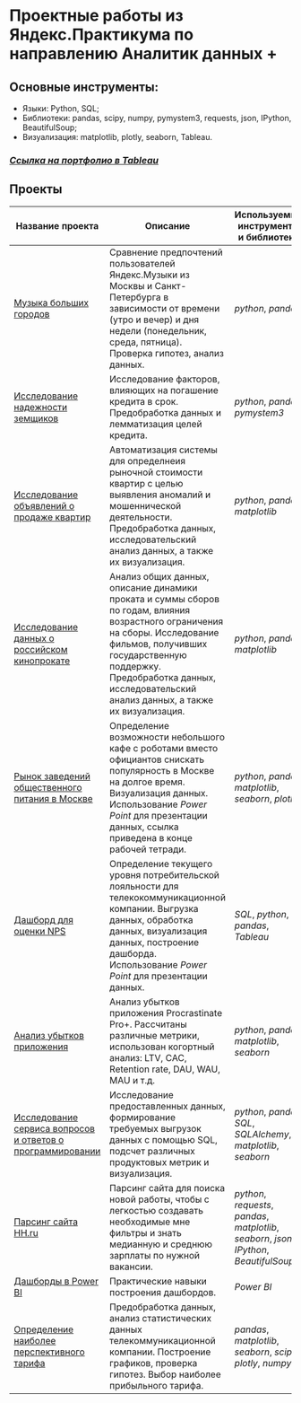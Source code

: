 # Проектные работы из Яндекс.Практикума по направлению Аналитик данных +
## Основные инструменты:
- Языки: Python, SQL;
- Библиотеки: pandas, scipy, numpy, pymystem3, requests, json, IPython, BeautifulSoup;
- Визуализация: matplotlib, plotly, seaborn, Tableau.
### *[Ссылка на портфолио в Tableau](https://public.tableau.com/app/profile/.65851822)*
## Проекты
| Название проекта              | Описание                                         | Используемые инструменты и библиотеки  |
|-------------------------------|--------------------------------------------------|--------------------------|
|[Музыка больших городов](https://github.com/kseleznyova/yandex_practicum_analyst/blob/main/1.%20big_cities_music/%D0%9C%D1%83%D0%B7%D1%8B%D0%BA%D0%B0%20%D0%B1%D0%BE%D0%BB%D1%8C%D1%88%D0%B8%D1%85%20%D0%B3%D0%BE%D1%80%D0%BE%D0%B4%D0%BE%D0%B2.ipynb)         | Сравнение предпочтений пользователей Яндекс.Музыки из Москвы и Санкт-Петербурга в зависимости от времени (утро и вечер) и дня недели (понедельник, среда, пятница). Проверка гипотез, анализ данных.| *python*, *pandas*|
|[Исследование надежности земщиков](https://github.com/kseleznyova/yandex_practicum_analyst/blob/main/2.%20%20reliability_of_borrowers/%D0%98%D1%81%D1%81%D0%BB%D0%B5%D0%B4%D0%BE%D0%B2%D0%B0%D0%BD%D0%B8%D0%B5%20%D0%BD%D0%B0%D0%B4%D1%91%D0%B6%D0%BD%D0%BE%D1%81%D1%82%D0%B8%20%D0%B7%D0%B0%D1%91%D0%BC%D1%89%D0%B8%D0%BA%D0%BE%D0%B2.ipynb)|Исследование факторов, влияющих на погашение кредита в срок. Предобработка данных и лемматизация целей кредита.|*python*, *pandas*, *pymystem3*|
|[Исследование объявлений о продаже квартир](https://github.com/kseleznyova/yandex_practicum_analyst/blob/main/3.%20sale_of_apartments/%D0%98%D1%81%D1%81%D0%BB%D0%B5%D0%B4%D0%BE%D0%B2%D0%B0%D0%BD%D0%B8%D0%B5%20%D0%BE%D0%B1%D1%8A%D1%8F%D0%B2%D0%BB%D0%B5%D0%BD%D0%B8%D0%B9%20%D0%BE%20%D0%BF%D1%80%D0%BE%D0%B4%D0%B0%D0%B6%D0%B5%20%D0%BA%D0%B2%D0%B0%D1%80%D1%82%D0%B8%D1%80.ipynb)|Автоматизация системы для определнеия рыночной стоимости квартир с целью выявления аномалий и мошеннической деятельности. Предобработка данных, исследовательский анализ данных, а также их визуализация.|*python*, *pandas*, *matplotlib*|
|[Исследование данных о российском кинопрокате](https://github.com/kseleznyova/yandex_practicum_analyst/blob/main/4.%20film_distribution/%D0%98%D1%81%D1%81%D0%BB%D0%B5%D0%B4%D0%BE%D0%B2%D0%B0%D0%BD%D0%B8%D0%B5%20%D0%B4%D0%B0%D0%BD%D0%BD%D1%8B%D1%85%20%D0%BE%20%D1%80%D0%BE%D1%81%D1%81%D0%B8%D0%B9%D1%81%D0%BA%D0%BE%D0%BC%20%D0%BA%D0%B8%D0%BD%D0%BE%D0%BF%D1%80%D0%BE%D0%BA%D0%B0%D1%82%D0%B5.ipynb)|Анализ общих данных, описание динамики проката и суммы сборов по годам, влияния возрастного ограничения на сборы. Исследование фильмов, получивших государственную поддержку. Предобработка данных, исследовательский анализ данных, а также их визуализация.|*python*, *pandas*, *matplotlib*|
|[Рынок заведений общественного питания в Москве](https://github.com/kseleznyova/yandex_practicum_analyst/blob/main/5.%20catering_market/%D0%A0%D1%8B%D0%BD%D0%BE%D0%BA%20%D0%B7%D0%B0%D0%B2%D0%B5%D0%B4%D0%B5%D0%BD%D0%B8%D0%B9%20%D0%BE%D0%B1%D1%89%D0%B5%D1%81%D1%82%D0%B2%D0%B5%D0%BD%D0%BD%D0%BE%D0%B3%D0%BE%20%D0%BF%D0%B8%D1%82%D0%B0%D0%BD%D0%B8%D1%8F%20%D0%9C%D0%BE%D1%81%D0%BA%D0%B2%D1%8B.ipynb)|Определение возможности небольшого кафе с роботами вместо официантов снискать популярность в Москве на долгое время. Визуализация данных. Использование *Power Point* для презентации данных, ссылка приведена в конце рабочей тетради.|*python*, *pandas*, *matplotlib*, *seaborn*, *plotly*|
|[Дашборд для оценки NPS](https://github.com/kseleznyova/yandex_practicum_analyst/blob/main/6.%20NPS/%D0%94%D0%B0%D1%88%D0%B1%D0%BE%D1%80%D0%B4%20NPS.ipynb)|Определение текущего уровня потребительской лояльности для телекокоммуникационной компании. Выгрузка данных, обработка данных, визуализация данных, построение дашборда. Использование *Power Point* для презентации данных.|*SQL*, *python*, *pandas*, *Tableau*|
|[Анализ убытков приложения](https://github.com/kseleznyova/yandex_practicum_analyst/blob/main/7.%20entertainment_app/%D0%90%D0%BD%D0%B0%D0%BB%D0%B8%D0%B7%20%D1%83%D0%B1%D1%8B%D1%82%D0%BA%D0%BE%D0%B2%20%D0%BF%D1%80%D0%B8%D0%BB%D0%BE%D0%B6%D0%B5%D0%BD%D0%B8%D1%8F.ipynb)|Анализ убытков приложения Procrastinate Pro+. Рассчитаны различные метрики, использован когортный анализ: LTV, CAC, Retention rate, DAU, WAU, MAU и т.д. |*python*, *pandas*, *matplotlib*, *seaborn*|
|[Исследование сервиса вопросов и ответов о программировании](https://github.com/kseleznyova/yandex_practicum_analyst/blob/main/8.%20forum_for_programmers/%D0%A1%D0%B5%D1%80%D0%B2%D0%B8%D1%81%20%D0%B2%D0%BE%D0%BF%D1%80%D0%BE%D1%81%D0%BE%D0%B2%20%D0%B8%20%D0%BE%D1%82%D0%B2%D0%B5%D1%82%D0%BE%D0%B2.ipynb)|Исследование предоставленных данных, формирование требуемых выгрузок данных с помощью SQL, подсчет различных продуктовых метрик и визуализация.|*python*, *pandas*, *SQL*, *SQLAlchemy*, *matplotlib*, *seaborn*|
|[Парсинг сайта HH.ru](https://github.com/kseleznyova/yandex_practicum_analyst/blob/main/parsing_hh/Parsing%20HH_ok.ipynb)|Парсинг сайта для поиска новой работы, чтобы с легкостью создавать необходимые мне фильтры и знать медианную и среднюю зарплаты по нужной вакансии.|*python*, *requests*, *pandas*, *matplotlib*, *seaborn*, *json*, *IPython*, *BeautifulSoup*|
|[Дашборды в Power BI](https://github.com/kseleznyova/yandex_practicum_analyst/tree/main/PowerBI_practices)|Практические навыки построения дашбордов.|*Power BI*|
|[Определение наиболее перспективного тарифа](https://github.com/kseleznyova/yandex_practicum_analyst/blob/main/9.%20%20best_telecom_tariff/Определение%20перспективного%20тарифа%20для%20телеком-компании.ipynb)|Предобработка данных, анализ статистических данных телекоммуникационной компании. Построение графиков, проверка гипотез. Выбор наиболее прибыльного тарифа.|*pandas*, *matplotlib*, *seaborn*, *scipy*, *plotly*, *numpy*|

